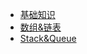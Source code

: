 - [基础知识](https://github.com/luobosiji/blog/blob/master/Algorithm/01-%E5%9F%BA%E7%A1%80%E7%9F%A5%E8%AF%86.md)
- [数组&链表](https://github.com/luobosiji/blog/blob/master/Algorithm/02-%E6%95%B0%E7%BB%84%26%E9%93%BE%E8%A1%A8.md)
- [Stack&Queue](https://github.com/luobosiji/blog/blob/master/Algorithm/03-Stack%26Queue.md)